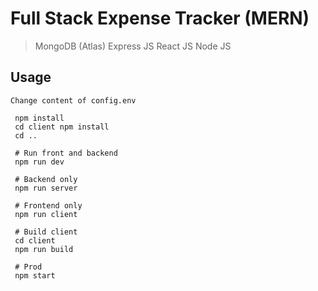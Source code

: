 # Full Stack Expense Tracker (MERN)

> MongoDB (Atlas)
> Express JS
> React JS
> Node JS


## Usage

```
Change content of config.env
```

```
 npm install
 cd client npm install
 cd ..
 
 # Run front and backend
 npm run dev
 
 # Backend only
 npm run server
 
 # Frontend only
 npm run client
 
 # Build client
 cd client
 npm run build
 
 # Prod
 npm start
```
